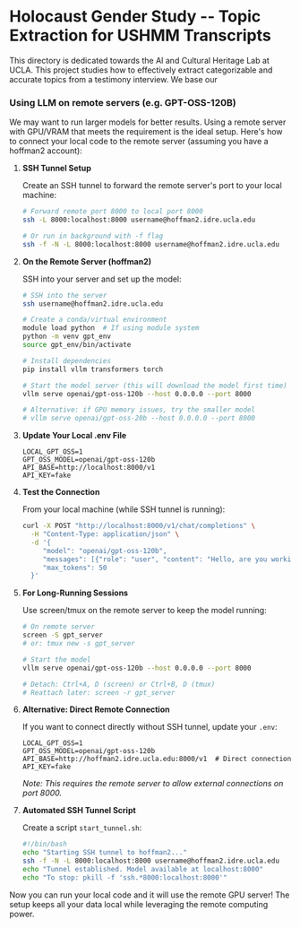 # Holocaust Gender Study -- Topic Extraction for USHMM Transcripts 

This directory is dedicated towards the AI and Cultural Heritage Lab at UCLA. This project studies how to effectively extract categorizable and accurate topics from a testimony interview. We base our 

### Using LLM on remote servers (e.g. GPT-OSS-120B)

We may want to run larger models for better results. Using a remote server with GPU/VRAM that meets the requirement is the ideal setup. Here's how to connect your local code to the remote server (assuming you have a hoffman2 account):

1. **SSH Tunnel Setup**

    Create an SSH tunnel to forward the remote server's port to your local machine:

    ```bash
    # Forward remote port 8000 to local port 8000
    ssh -L 8000:localhost:8000 username@hoffman2.idre.ucla.edu

    # Or run in background with -f flag
    ssh -f -N -L 8000:localhost:8000 username@hoffman2.idre.ucla.edu
    ```

2. **On the Remote Server (hoffman2)**

    SSH into your server and set up the model:

    ```bash
    # SSH into the server
    ssh username@hoffman2.idre.ucla.edu

    # Create a conda/virtual environment
    module load python  # If using module system
    python -m venv gpt_env
    source gpt_env/bin/activate

    # Install dependencies
    pip install vllm transformers torch

    # Start the model server (this will download the model first time)
    vllm serve openai/gpt-oss-120b --host 0.0.0.0 --port 8000

    # Alternative: if GPU memory issues, try the smaller model
    # vllm serve openai/gpt-oss-20b --host 0.0.0.0 --port 8000
    ```

3. **Update Your Local .env File**

    ```
    LOCAL_GPT_OSS=1
    GPT_OSS_MODEL=openai/gpt-oss-120b
    API_BASE=http://localhost:8000/v1
    API_KEY=fake
    ```

4. **Test the Connection**

    From your local machine (while SSH tunnel is running):

    ```bash
    curl -X POST "http://localhost:8000/v1/chat/completions" \
      -H "Content-Type: application/json" \
      -d '{
         "model": "openai/gpt-oss-120b",
         "messages": [{"role": "user", "content": "Hello, are you working?"}],
         "max_tokens": 50
      }'
    ```

5. **For Long-Running Sessions**

    Use screen/tmux on the remote server to keep the model running:

    ```bash
    # On remote server
    screen -S gpt_server
    # or: tmux new -s gpt_server

    # Start the model
    vllm serve openai/gpt-oss-120b --host 0.0.0.0 --port 8000

    # Detach: Ctrl+A, D (screen) or Ctrl+B, D (tmux)
    # Reattach later: screen -r gpt_server
    ```

6. **Alternative: Direct Remote Connection**

    If you want to connect directly without SSH tunnel, update your `.env`:

    ```
    LOCAL_GPT_OSS=1
    GPT_OSS_MODEL=openai/gpt-oss-120b
    API_BASE=http://hoffman2.idre.ucla.edu:8000/v1  # Direct connection
    API_KEY=fake
    ```

    *Note: This requires the remote server to allow external connections on port 8000.*

7. **Automated SSH Tunnel Script**

    Create a script `start_tunnel.sh`:

    ```bash
    #!/bin/bash
    echo "Starting SSH tunnel to hoffman2..."
    ssh -f -N -L 8000:localhost:8000 username@hoffman2.idre.ucla.edu
    echo "Tunnel established. Model available at localhost:8000"
    echo "To stop: pkill -f 'ssh.*8000:localhost:8000'"
    ```

Now you can run your local code and it will use the remote GPU server! The setup keeps all your data local while leveraging the remote computing power.

